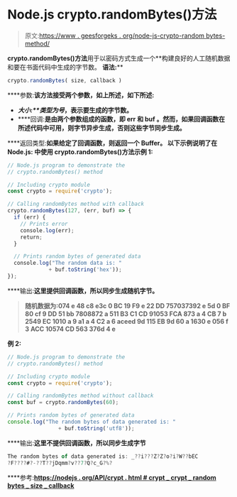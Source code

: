 # Node.js crypto.randomBytes()方法

> 原文:[https://www . geesforgeks . org/node-js-crypto-random bytes-method/](https://www.geeksforgeeks.org/node-js-crypto-randombytes-method/)

**crypto.randomBytes()方法**用于以密码方式生成一个**构建良好的人工随机数据和要在书面代码中生成的字节数。
**语法:**** 

```js
crypto.randomBytes( size, callback )
```

****参数:**该方法接受两个参数，如上所述，如下所述:** 

*   ****大小:**类型为*号*，表示要生成的字节数。**
*   ****回调:**是由两个参数组成的函数，即 **err 和 buf** 。然而，如果回调函数在所述代码中可用，则字节异步生成，否则这些字节同步生成。**

****返回类型:**如果给定了回调函数，则返回一个 Buffer。
以下示例说明了在 Node.js:
**中使用 **crypto.randomBytes()方法**示例 1:**** 

```js
// Node.js program to demonstrate the 
// crypto.randomBytes() method

// Including crypto module
const crypto = require('crypto');

// Calling randomBytes method with callback
crypto.randomBytes(127, (err, buf) => {
  if (err) {
    // Prints error
    console.log(err);
    return;
  }

  // Prints random bytes of generated data
  console.log("The random data is: "
             + buf.toString('hex'));
});
```

****输出:**这里提供回调函数，所以同步生成随机字节。** 

> **随机数据为:074 e 48 c8 e3c 0 BC 19 F9 e 22 DD 757037392 e 5d 0 BF 80 cf 9 DD 51 bb 7808872 a 511 B3
> C1 CD 91053 FCA 873 a 4 CB 7 b 2549 EC 1010 a 9 a1 a 4 C2 a 6 aceed 9d 115 EB 9d 60 a 1630 e 056 f 3 ACC 10574 CD 563
> 376d 4 e**

****例 2:**** 

```js
// Node.js program to demonstrate the 
// crypto.randomBytes() method

// Including crypto module
const crypto = require('crypto');

// Calling randomBytes method without callback
const buf = crypto.randomBytes(60); 

// Prints random bytes of generated data
console.log("The random bytes of data generated is: "
                + buf.toString('utf8'));
```

****输出:**这里不提供回调函数，所以同步生成字节** 

```js
The random bytes of data generated is: _??i???Z?Z?o?i?W??bEC
?F????#?-??T??jDqmm?v??7?Q?c_G?%?
```

****参考:**[https://nodejs . org/API/crypt . html # crypt _ crypt _ random bytes _ size _ callback](https://nodejs.org/api/crypto.html#crypto_crypto_randombytes_size_callback)**